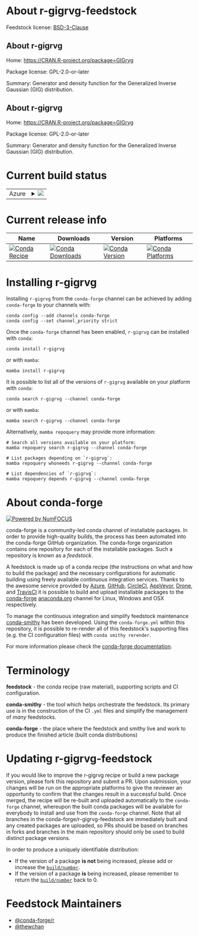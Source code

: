 About r-gigrvg-feedstock
========================

Feedstock license: [BSD-3-Clause](https://github.com/conda-forge/r-gigrvg-feedstock/blob/main/LICENSE.txt)


About r-gigrvg
--------------

Home: https://CRAN.R-project.org/package=GIGrvg

Package license: GPL-2.0-or-later

Summary: Generator and density function for the Generalized Inverse Gaussian (GIG) distribution.

About r-gigrvg
--------------

Home: https://CRAN.R-project.org/package=GIGrvg

Package license: GPL-2.0-or-later

Summary: Generator and density function for the Generalized Inverse Gaussian (GIG) distribution.

Current build status
====================


<table>
    
  <tr>
    <td>Azure</td>
    <td>
      <details>
        <summary>
          <a href="https://dev.azure.com/conda-forge/feedstock-builds/_build/latest?definitionId=23009&branchName=main">
            <img src="https://dev.azure.com/conda-forge/feedstock-builds/_apis/build/status/r-gigrvg-feedstock?branchName=main">
          </a>
        </summary>
        <table>
          <thead><tr><th>Variant</th><th>Status</th></tr></thead>
          <tbody><tr>
              <td>linux_64_r_base4.4</td>
              <td>
                <a href="https://dev.azure.com/conda-forge/feedstock-builds/_build/latest?definitionId=23009&branchName=main">
                  <img src="https://dev.azure.com/conda-forge/feedstock-builds/_apis/build/status/r-gigrvg-feedstock?branchName=main&jobName=linux&configuration=linux%20linux_64_r_base4.4" alt="variant">
                </a>
              </td>
            </tr><tr>
              <td>linux_64_r_base4.5</td>
              <td>
                <a href="https://dev.azure.com/conda-forge/feedstock-builds/_build/latest?definitionId=23009&branchName=main">
                  <img src="https://dev.azure.com/conda-forge/feedstock-builds/_apis/build/status/r-gigrvg-feedstock?branchName=main&jobName=linux&configuration=linux%20linux_64_r_base4.5" alt="variant">
                </a>
              </td>
            </tr><tr>
              <td>linux_aarch64_r_base4.4</td>
              <td>
                <a href="https://dev.azure.com/conda-forge/feedstock-builds/_build/latest?definitionId=23009&branchName=main">
                  <img src="https://dev.azure.com/conda-forge/feedstock-builds/_apis/build/status/r-gigrvg-feedstock?branchName=main&jobName=linux&configuration=linux%20linux_aarch64_r_base4.4" alt="variant">
                </a>
              </td>
            </tr><tr>
              <td>linux_aarch64_r_base4.5</td>
              <td>
                <a href="https://dev.azure.com/conda-forge/feedstock-builds/_build/latest?definitionId=23009&branchName=main">
                  <img src="https://dev.azure.com/conda-forge/feedstock-builds/_apis/build/status/r-gigrvg-feedstock?branchName=main&jobName=linux&configuration=linux%20linux_aarch64_r_base4.5" alt="variant">
                </a>
              </td>
            </tr><tr>
              <td>linux_ppc64le_r_base4.4</td>
              <td>
                <a href="https://dev.azure.com/conda-forge/feedstock-builds/_build/latest?definitionId=23009&branchName=main">
                  <img src="https://dev.azure.com/conda-forge/feedstock-builds/_apis/build/status/r-gigrvg-feedstock?branchName=main&jobName=linux&configuration=linux%20linux_ppc64le_r_base4.4" alt="variant">
                </a>
              </td>
            </tr><tr>
              <td>linux_ppc64le_r_base4.5</td>
              <td>
                <a href="https://dev.azure.com/conda-forge/feedstock-builds/_build/latest?definitionId=23009&branchName=main">
                  <img src="https://dev.azure.com/conda-forge/feedstock-builds/_apis/build/status/r-gigrvg-feedstock?branchName=main&jobName=linux&configuration=linux%20linux_ppc64le_r_base4.5" alt="variant">
                </a>
              </td>
            </tr><tr>
              <td>osx_64_r_base4.4</td>
              <td>
                <a href="https://dev.azure.com/conda-forge/feedstock-builds/_build/latest?definitionId=23009&branchName=main">
                  <img src="https://dev.azure.com/conda-forge/feedstock-builds/_apis/build/status/r-gigrvg-feedstock?branchName=main&jobName=osx&configuration=osx%20osx_64_r_base4.4" alt="variant">
                </a>
              </td>
            </tr><tr>
              <td>osx_64_r_base4.5</td>
              <td>
                <a href="https://dev.azure.com/conda-forge/feedstock-builds/_build/latest?definitionId=23009&branchName=main">
                  <img src="https://dev.azure.com/conda-forge/feedstock-builds/_apis/build/status/r-gigrvg-feedstock?branchName=main&jobName=osx&configuration=osx%20osx_64_r_base4.5" alt="variant">
                </a>
              </td>
            </tr><tr>
              <td>osx_arm64_r_base4.4</td>
              <td>
                <a href="https://dev.azure.com/conda-forge/feedstock-builds/_build/latest?definitionId=23009&branchName=main">
                  <img src="https://dev.azure.com/conda-forge/feedstock-builds/_apis/build/status/r-gigrvg-feedstock?branchName=main&jobName=osx&configuration=osx%20osx_arm64_r_base4.4" alt="variant">
                </a>
              </td>
            </tr><tr>
              <td>osx_arm64_r_base4.5</td>
              <td>
                <a href="https://dev.azure.com/conda-forge/feedstock-builds/_build/latest?definitionId=23009&branchName=main">
                  <img src="https://dev.azure.com/conda-forge/feedstock-builds/_apis/build/status/r-gigrvg-feedstock?branchName=main&jobName=osx&configuration=osx%20osx_arm64_r_base4.5" alt="variant">
                </a>
              </td>
            </tr><tr>
              <td>win_64_r_base4.4</td>
              <td>
                <a href="https://dev.azure.com/conda-forge/feedstock-builds/_build/latest?definitionId=23009&branchName=main">
                  <img src="https://dev.azure.com/conda-forge/feedstock-builds/_apis/build/status/r-gigrvg-feedstock?branchName=main&jobName=win&configuration=win%20win_64_r_base4.4" alt="variant">
                </a>
              </td>
            </tr><tr>
              <td>win_64_r_base4.5</td>
              <td>
                <a href="https://dev.azure.com/conda-forge/feedstock-builds/_build/latest?definitionId=23009&branchName=main">
                  <img src="https://dev.azure.com/conda-forge/feedstock-builds/_apis/build/status/r-gigrvg-feedstock?branchName=main&jobName=win&configuration=win%20win_64_r_base4.5" alt="variant">
                </a>
              </td>
            </tr>
          </tbody>
        </table>
      </details>
    </td>
  </tr>
</table>

Current release info
====================

| Name | Downloads | Version | Platforms |
| --- | --- | --- | --- |
| [![Conda Recipe](https://img.shields.io/badge/recipe-r--gigrvg-green.svg)](https://anaconda.org/conda-forge/r-gigrvg) | [![Conda Downloads](https://img.shields.io/conda/dn/conda-forge/r-gigrvg.svg)](https://anaconda.org/conda-forge/r-gigrvg) | [![Conda Version](https://img.shields.io/conda/vn/conda-forge/r-gigrvg.svg)](https://anaconda.org/conda-forge/r-gigrvg) | [![Conda Platforms](https://img.shields.io/conda/pn/conda-forge/r-gigrvg.svg)](https://anaconda.org/conda-forge/r-gigrvg) |

Installing r-gigrvg
===================

Installing `r-gigrvg` from the `conda-forge` channel can be achieved by adding `conda-forge` to your channels with:

```
conda config --add channels conda-forge
conda config --set channel_priority strict
```

Once the `conda-forge` channel has been enabled, `r-gigrvg` can be installed with `conda`:

```
conda install r-gigrvg
```

or with `mamba`:

```
mamba install r-gigrvg
```

It is possible to list all of the versions of `r-gigrvg` available on your platform with `conda`:

```
conda search r-gigrvg --channel conda-forge
```

or with `mamba`:

```
mamba search r-gigrvg --channel conda-forge
```

Alternatively, `mamba repoquery` may provide more information:

```
# Search all versions available on your platform:
mamba repoquery search r-gigrvg --channel conda-forge

# List packages depending on `r-gigrvg`:
mamba repoquery whoneeds r-gigrvg --channel conda-forge

# List dependencies of `r-gigrvg`:
mamba repoquery depends r-gigrvg --channel conda-forge
```


About conda-forge
=================

[![Powered by
NumFOCUS](https://img.shields.io/badge/powered%20by-NumFOCUS-orange.svg?style=flat&colorA=E1523D&colorB=007D8A)](https://numfocus.org)

conda-forge is a community-led conda channel of installable packages.
In order to provide high-quality builds, the process has been automated into the
conda-forge GitHub organization. The conda-forge organization contains one repository
for each of the installable packages. Such a repository is known as a *feedstock*.

A feedstock is made up of a conda recipe (the instructions on what and how to build
the package) and the necessary configurations for automatic building using freely
available continuous integration services. Thanks to the awesome service provided by
[Azure](https://azure.microsoft.com/en-us/services/devops/), [GitHub](https://github.com/),
[CircleCI](https://circleci.com/), [AppVeyor](https://www.appveyor.com/),
[Drone](https://cloud.drone.io/welcome), and [TravisCI](https://travis-ci.com/)
it is possible to build and upload installable packages to the
[conda-forge](https://anaconda.org/conda-forge) [anaconda.org](https://anaconda.org/)
channel for Linux, Windows and OSX respectively.

To manage the continuous integration and simplify feedstock maintenance
[conda-smithy](https://github.com/conda-forge/conda-smithy) has been developed.
Using the ``conda-forge.yml`` within this repository, it is possible to re-render all of
this feedstock's supporting files (e.g. the CI configuration files) with ``conda smithy rerender``.

For more information please check the [conda-forge documentation](https://conda-forge.org/docs/).

Terminology
===========

**feedstock** - the conda recipe (raw material), supporting scripts and CI configuration.

**conda-smithy** - the tool which helps orchestrate the feedstock.
                   Its primary use is in the construction of the CI ``.yml`` files
                   and simplify the management of *many* feedstocks.

**conda-forge** - the place where the feedstock and smithy live and work to
                  produce the finished article (built conda distributions)


Updating r-gigrvg-feedstock
===========================

If you would like to improve the r-gigrvg recipe or build a new
package version, please fork this repository and submit a PR. Upon submission,
your changes will be run on the appropriate platforms to give the reviewer an
opportunity to confirm that the changes result in a successful build. Once
merged, the recipe will be re-built and uploaded automatically to the
`conda-forge` channel, whereupon the built conda packages will be available for
everybody to install and use from the `conda-forge` channel.
Note that all branches in the conda-forge/r-gigrvg-feedstock are
immediately built and any created packages are uploaded, so PRs should be based
on branches in forks and branches in the main repository should only be used to
build distinct package versions.

In order to produce a uniquely identifiable distribution:
 * If the version of a package **is not** being increased, please add or increase
   the [``build/number``](https://docs.conda.io/projects/conda-build/en/latest/resources/define-metadata.html#build-number-and-string).
 * If the version of a package **is** being increased, please remember to return
   the [``build/number``](https://docs.conda.io/projects/conda-build/en/latest/resources/define-metadata.html#build-number-and-string)
   back to 0.

Feedstock Maintainers
=====================

* [@conda-forge/r](https://github.com/orgs/conda-forge/teams/r/)
* [@thewchan](https://github.com/thewchan/)

